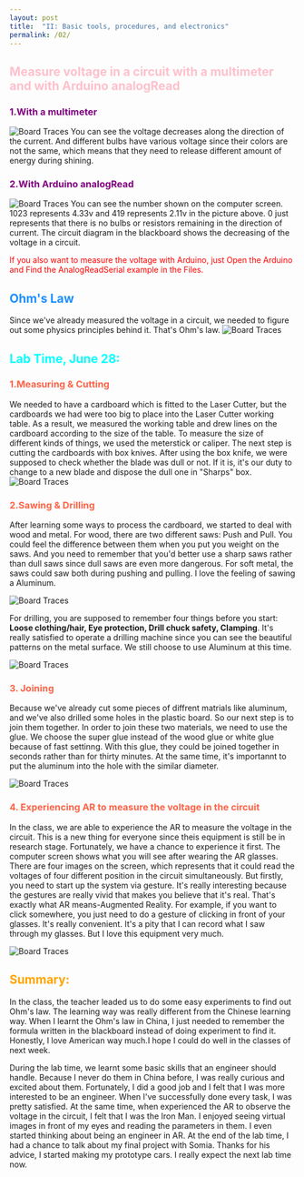```yaml
---
layout: post
title:  "II: Basic tools, procedures, and electronics"
permalink: /02/
---
```


<h2 style="color:Pink;"> Measure voltage in a circuit with a multimeter and with Arduino analogRead</h2>

<h3 style="color:Purple;"> 1.With a multimeter</h3>
<img src="1.jpeg" alt="Board Traces">
You can see the voltage decreases along the direction of the current. And different bulbs have various voltage since their colors are not the same, which means that they need to release different amount of energy during shining.

<h3 style="color:Purple;"> 2.With Arduino analogRead</h3>
<img src="2.jpeg" alt="Board Traces">
You can see the number shown on the computer screen. 1023 represents 4.33v and 419 represents 2.11v in the picture above. 0 just represents that there is no bulbs or resistors remaining in the direction of current. The circuit diagram in the blackboard shows the decreasing of the voltage in a circuit.
<p style="color:Red;"> If you also want to measure the voltage with Arduino, just Open the Arduino and Find the AnalogReadSerial example in the Files.</p>

<h2 style="color:DodgerBlue;"> Ohm's Law</h2>
Since we've already measured the voltage in a circuit, we needed to figure out some physics principles behind it. That's Ohm's law.
<img src="3.png" alt="Board Traces">

<h2 style="color:Aqua;"> Lab Time, June 28:</h2>

<h3 style="color:Tomato;"> 1.Measuring & Cutting</h3>
We needed to have a cardboard which is fitted to the Laser Cutter, but the cardboards we had were too big to place into the Laser Cutter working table. As a result, we measured the working table and drew lines on the cardboard according to the size of the table. To measure the size of different kinds of things, we used the meterstick or caliper. The next step is cutting the cardboards with box knives. After using the box knife, we were supposed to check whether the blade was dull or not. If it is, it's our duty to change to a new blade and dispose the dull one in "Sharps" box.
<img src="5.jpeg" alt="Board Traces">

<h3 style="color:Tomato;"> 2.Sawing & Drilling</h3>

After learning some ways to process the cardboard, we started to deal with wood and metal. For wood, there are two different saws: Push and Pull. You could feel the difference between them when you put you weight on the saws. And you need to remember that you'd better use a sharp saws rather than dull saws since dull saws are even more dangerous. For soft metal, the saws could saw both during pushing and pulling. I love the feeling of sawing a Aluminum.

<img src="4.jpeg" alt="Board Traces">

For drilling, you are supposed to remember four things before you start: **Loose clothing/hair, Eye protection, Drill chuck safety, Clamping**. It's really satisfied to operate a drilling machine since you can see the beautiful patterns on the metal surface. We still choose to use Aluminum at this time.

<img src="6.jpeg" alt="Board Traces">

<h3 style="color:Tomato;"> 3. Joining</h3>

Because we've already cut some pieces of diffrent matrials like aluminum, and we've also drilled some holes in the plastic board. So our next step is to join them together. In order to join these two materials, we need to use the glue. We choose the super glue instead of the wood glue or white glue because of fast settinng. With this glue, they could be joined together in seconds rather than for thirty minutes. At the same time, it's importannt to put the aluminum into the hole with the similar diameter.

<img src="7.jpeg" alt="Board Traces">

<h3 style="color:Tomato;"> 4. Experiencing AR to measure the voltage in the circuit</h3>

In the class, we are able to experience the AR to measure the voltage in the circuit. This is a new thing for everyone since theis equipment is still be in research stage. Fortunately, we have a chance to experience it first. The computer screen shows what you will see after wearing the AR glasses. There are four images on the screen, which represents that it could read the voltages of four different position in the circuit simultaneously. But firstly, you need to start up the system via gesture. It's really interesting because the gestures are really vivid that makes you believe that it's real. That's exactly what AR means-Augmented Reality. For example, if you want to click somewhere, you just need to do a gesture of clicking in front of your glasses. It's really convenient. It's a pity that I can record what I saw through my glasses. But I love this equipment very much.

<img src="ar1.jpeg" alt="Board Traces">

<h2 style="color:Orange;"> Summary:</h2>

In the class, the teacher leaded us to do some easy experiments to find out Ohm's law. The learning way was really different from the Chinese learning way. When I learnt the Ohm's law in China, I just needed to remember the formula written in the blackboard instead of doing experiment to find it. Honestly, I love American way much.I hope I could do well in the classes of next week.

During the lab time, we learnt some basic skills that an engineer should handle. Because I never do them in China before, I was really curious and excited about them. Fortunately, I did a good job and I felt that I was more interested to be an engineer. When I've successfully done every task, I was pretty satisfied.
At the same time, when experienced the AR to observe the voltage in the circuit, I felt that I was the Iron Man. I enjoyed seeing virtual images in front of my eyes and reading the parameters in them. I even started thinking about being an engineer in AR. At the end of the lab time, I had a chance to talk about my final project with Somia. Thanks for his advice, I started making my prototype cars. I really expect the next lab time now.


